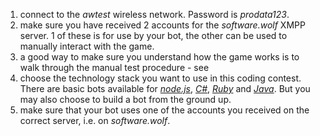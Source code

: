 1. connect to the *awtest* wireless network. Password is *prodata123*.
1. make sure you have received 2 accounts for the *software.wolf* XMPP server. 1 of these is for use by your bot, the other can be used to manually interact with the game.
1. a good way to make sure you understand how the game works is to walk through the manual test procedure - see
1. choose the technology stack you want to use in this coding contest. 
   There are basic bots available for [*node.js*](https://github.com/JohanPeeters/softwarewolves-nodejs-player), [*C#*](https://github.com/supernelis/softwarewolves-dotnet-player), [*Ruby*](https://github.com/rwestgeest/sww) and [*Java*](https://github.com/supernelis/softwarewolves-java-player).
   But you may also choose to build a bot from the ground up.
1. make sure that your bot uses one of the accounts you received on the correct server, i.e. on *software.wolf*.
